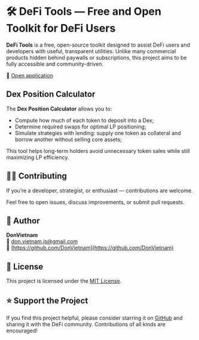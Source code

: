 # 🛠️ DeFi Tools — Free and Open Toolkit for DeFi Users

**DeFi Tools** is a free, open-source toolkit designed to assist DeFi users and developers with useful, transparent utilities. Unlike many commercial products hidden behind paywalls or subscriptions, this project aims to be fully accessible and community-driven.

🔗 [Open application](https://DonVietnam.github.io/defi-tools/)

## Dex Position Calculator

The **Dex Position Calculator** allows you to:

- Compute how much of each token to deposit into a Dex;
- Determine required swaps for optimal LP positioning;
- Simulate strategies with lending: supply one token as collateral and borrow another without selling core assets;

This tool helps long-term holders avoid unnecessary token sales while still maximizing LP efficiency.

## 🧑‍💻 Contributing

If you’re a developer, strategist, or enthusiast — contributions are welcome.

Feel free to open issues, discuss improvements, or submit pull requests.

## 👤 Author

**DonVietnam**  
📧 don.vietnam.js@gmail.com  
🔗 [https://github.com/DonVietnam](https://github.com/DonVietnam)

## 📝 License

This project is licensed under the [MIT License](./LICENSE).

## ⭐ Support the Project

If you find this project helpful, please consider starring it on [GitHub](https://github.com/DonVietnam/defi-tools) and sharing it with the DeFi community. Contributions of all kinds are encouraged!
